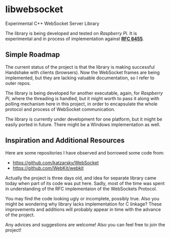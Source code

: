 libwebsocket
============

Experimental C++ WebSocket Server Library


The library is being developed and tested on *Raspberry Pi*. It is experimental and in process of implementation against [**RFC 6455**](http://tools.ietf.org/html/rfc6455).

Simple Roadmap
--------------

The current status of the project is that the library is making successful Handshake with clients (browsers). Now the WebSocket frames are being implemented, but they are lacking valuable documentation, so I refer to outer repos.

The library is being developed for another executable, again, for *Raspberry Pi*, where the threading is handled, but it might worth to pass it along with polling mechanism here in this project, in order to encapsulate the whole protocol and process of WebSocket communication.

The library is currently under development for one platform, but it might be easily ported in future. There might be a Windows implementation as well.

Inspiration and Additional Resources
------------------------------------

Here are some repositories I have observed and borrowed some code from:

* https://github.com/katzarsky/WebSocket
* https://github.com/WebKit/webkit


Actually the project is three days old, and idea for separate library came today when part of its code was put here. Sadly, most of the time was spent in understanding of the RFC implementaion of the WebSockets Protocol.

You may find the code looking ugly or incomplete, possibly true. Also you might be wondering why library lacks implementation for C linkage? These improvements and additions will probably appear in time with the advance of the project.

Any advices and suggestions are welcome!
Also you can feel free to join the project!

